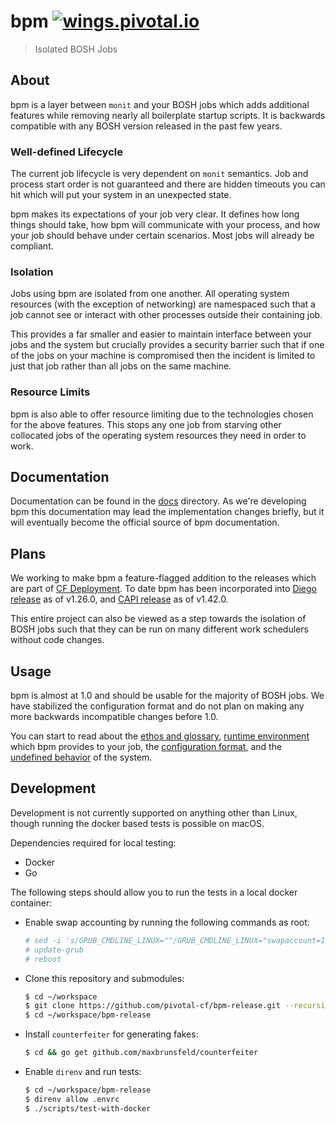 # bpm [![wings.pivotal.io](https://wings.pivotal.io/api/v1/teams/bpm/pipelines/bpm/jobs/test-acceptance-xenial/badge)](https://wings.pivotal.io/teams/bpm/pipelines/bpm?groups=tests)

> Isolated BOSH Jobs

## About

bpm is a layer between `monit` and your BOSH jobs which adds additional
features while removing nearly all boilerplate startup scripts. It is backwards
compatible with any BOSH version released in the past few years.

### Well-defined Lifecycle

The current job lifecycle is very dependent on `monit` semantics. Job and
process start order is not guaranteed and there are hidden timeouts you can hit
which will put your system in an unexpected state.

bpm makes its expectations of your job very clear. It defines how long things
should take, how bpm will communicate with your process, and how your job
should behave under certain scenarios. Most jobs will already be compliant.

### Isolation

Jobs using bpm are isolated from one another. All operating system resources
(with the exception of networking) are namespaced such that a job cannot see or
interact with other processes outside their containing job.

This provides a far smaller and easier to maintain interface between your jobs
and the system but crucially provides a security barrier such that if one of
the jobs on your machine is compromised then the incident is limited to just
that job rather than all jobs on the same machine.

### Resource Limits

bpm is also able to offer resource limiting due to the technologies chosen for
the above features. This stops any one job from starving other collocated jobs
of the operating system resources they need in order to work.

## Documentation

Documentation can be found in the [docs](docs) directory. As we're developing
bpm this documentation may lead the implementation changes briefly, but it will
eventually become the official source of bpm documentation.

## Plans

We working to make bpm a feature-flagged addition to the releases which are
part of [CF Deployment][cf-deployment]. To date bpm has been incorporated into
[Diego release][diego-release] as of v1.26.0, and [CAPI release][capi-release]
as of v1.42.0.

This entire project can also be viewed as a step towards the isolation of BOSH
jobs such that they can be run on many different work schedulers without code
changes.

[cf-deployment]: https://github.com/cloudfoundry/cf-deployment
[diego-release]: https://github.com/cloudfoundry/diego-release/tree/v1.26.0
[capi-release]: https://github.com/cloudfoundry/capi-release/tree/1.42.0

## Usage

bpm is almost at 1.0 and should be usable for the majority of BOSH jobs. We
have stabilized the configuration format and do not plan on making any more
backwards incompatible changes before 1.0.

You can start to read about the [ethos and glossary](docs/bpm.md), [runtime
environment](docs/runtime.md) which bpm provides to your job, the
[configuration format](docs/config.md), and the [undefined
behavior](docs/undefined.md) of the system.

## Development

Development is not currently supported on anything other than Linux, though
running the docker based tests is possible on macOS.

Dependencies required for local testing:

* Docker
* Go

The following steps should allow you to run the tests in a local docker
container:

* Enable swap accounting by running the following commands as root:

    ```sh
    # sed -i 's/GRUB_CMDLINE_LINUX=""/GRUB_CMDLINE_LINUX="swapaccount=1"/' /etc/default/grub
    # update-grub
    # reboot
    ```

* Clone this repository and submodules:

    ```sh
    $ cd ~/workspace
    $ git clone https://github.com/pivotal-cf/bpm-release.git --recursive
    $ cd ~/workspace/bpm-release
    ```

* Install `counterfeiter` for generating fakes:

    ```sh
    $ cd && go get github.com/maxbrunsfeld/counterfeiter
    ```

* Enable `direnv` and run tests:

    ```sh
    $ cd ~/workspace/bpm-release
    $ direnv allow .envrc
    $ ./scripts/test-with-docker
    ```
